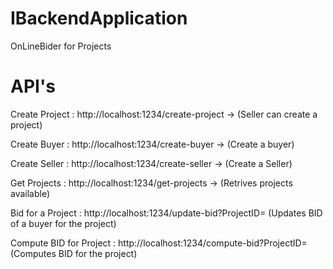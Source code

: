 # IBackendApplication
OnLineBider for Projects 
# API's
 Create Project : http://localhost:1234/create-project ->  (Seller can create a project) 

 Create Buyer :  http://localhost:1234/create-buyer ->  (Create a buyer) 

 Create Seller : http://localhost:1234/create-seller -> (Create a Seller) 

 Get Projects : http://localhost:1234/get-projects -> (Retrives projects available)

 Bid for a Project : http://localhost:1234/update-bid?ProjectID=<id> (Updates BID of a buyer for the project)
  
 Compute BID for Project : http://localhost:1234/compute-bid?ProjectID=<id> (Computes BID for the project)


